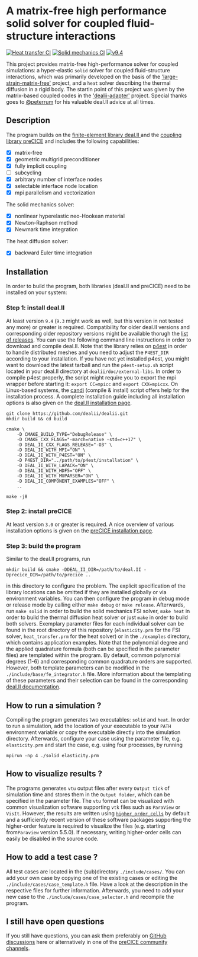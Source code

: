 # A matrix-free high performance solid solver for coupled fluid-structure interactions
[![Heat transfer CI](https://github.com/DavidSCN/matrix-free-dealii-precice/actions/workflows/heat_transfer_ci.yml/badge.svg)](https://github.com/DavidSCN/matrix-free-dealii-precice/actions/workflows/heat_transfer_ci.yml)
[![Solid mechanics CI](https://github.com/DavidSCN/matrix-free-dealii-precice/actions/workflows/solid_mechanics_ci.yml/badge.svg)](https://github.com/DavidSCN/matrix-free-dealii-precice/actions/workflows/solid_mechanics_ci.yml)
[![v9.4](https://github.com/DavidSCN/matrix-free-dealii-precice/actions/workflows/backward_compatibility.yml/badge.svg)](https://github.com/DavidSCN/matrix-free-dealii-precice/actions/workflows/backward_compatibility.yml)

This project provides matrix-free high-performance solver for coupled simulations: a hyper-elastic `solid` solver for coupled fluid-structure interactions, which was primarily developed on the basis of the ['large-strain-matrix-free'](https://github.com/davydden/large-strain-matrix-free) project, and a `heat` solver describing the thermal diffusion in a rigid body. The startin point of this project was given by the matrix-based coupled codes in the ['dealii-adapter'](https://github.com/precice/dealii-adapter) project. Special thanks goes to [@peterrum](https://github.com/peterrum/) for his valuable deal.II advice at all times.

## Description
The program builds on the [finite-element library deal.II ](https://github.com/dealii/dealii) and the [coupling library preCICE](https://github.com/precice/precice) and includes the following capabilities:
- [x] matrix-free
- [x] geometric multigrid preconditioner
- [x] fully implicit coupling
- [ ] subcycling
- [x] arbitrary number of interface nodes
- [x] selectable interface node location
- [x] mpi parallelism and vectorization

The solid mechanics solver:
- [x] nonlinear hyperelastic neo-Hookean material
- [x] Newton-Raphson method
- [x] Newmark time integration

The heat diffusion solver:
- [x] backward Euler time integration


## Installation
In order to build the program, both libraries (deal.II and preCICE) need to be installed on your system:

### Step 1: install deal.II
At least version `9.4` (`9.3` might work as well, but this version in not tested any more) or greater is required. Compatibility for older deal.II versions and corresponding older repository versions might be available thorugh the [list of releases](https://github.com/DavidSCN/matrix-free-dealii-precice/releases). You can use the following command line instructions in order to download and compile deal.II. Note that the library relies on [p4est](https://www.p4est.org/) in order to handle distributed meshes and you need to adjust the `P4EST_DIR` according to your installation. If you have not yet installed p4est, you might want to download the latest tarball and run the `p4est-setup.sh` script located in your deal.II directory at `dealii/doc/external-libs`. In order to compile p4est properly, the script might require you to export the mpi wrapper before starting it: `export CC=mpicc` and `export CXX=mpicxx`. On Linux-based systems, the [candi](https://github.com/dealii/candi) (compile & install) script offers help for the installation process. A complete installation guide including all installation options is also given on the [deal.II installation page](https://dealii.org/developer/readme.html#installation).
```
git clone https://github.com/dealii/dealii.git
mkdir build && cd build

cmake \
    -D CMAKE_BUILD_TYPE="DebugRelease" \
    -D CMAKE_CXX_FLAGS="-march=native -std=c++17" \
    -D DEAL_II_CXX_FLAGS_RELEASE="-O3" \
    -D DEAL_II_WITH_MPI="ON" \
    -D DEAL_II_WITH_P4EST="ON" \
    -D P4EST_DIR="../path/to/p4est/installation" \
    -D DEAL_II_WITH_LAPACK="ON" \
    -D DEAL_II_WITH_HDF5="OFF" \
    -D DEAL_II_WITH_MUPARSER="ON" \
    -D DEAL_II_COMPONENT_EXAMPLES="OFF" \
    ..

make -j8
```

### Step 2: install preCICE
At least version `3.0` or greater is required. A nice overview of various installation options is given on the [preCICE installation page](https://www.precice.org/installation-overview.html).

### Step 3: build the program
Similar to the deal.II programs, run
```
mkdir build && cmake -DDEAL_II_DIR=/path/to/deal.II -Dprecice_DIR=/path/to/precice ..
```
in this directory to configure the problem. The explicit specification of the library locations can be omitted if they are installed globally or via environment variables. You can then configure the program in debug mode or release mode by calling either `make debug` or `make release`. Afterwards, run `make solid` in order to build the solid mechanics FSI solver, `make heat` in order to build the thermal diffusion heat solver or just `make` in order to build both solvers. Exemplary parameter files for each individual solver can be found in the root directory of this repository (`elasticity.prm` for the FSI solver, `heat_transfer.prm` for the heat solver) or in the `./examples` directory, which contains application examples. Note that the polynomial degree and the applied quadrature formula (both can be specified in the parameter files) are templated within the program. By default, common polynomial degrees (1-6) and corresponding common quadrature orders are supported. However, both template parameters can be modified in the `./include/base/fe_integrator.h` file. More information about the templating of these parameters and their selection can be found in the corresponding [deal.II documentation](https://dealii.org/developer/doxygen/deal.II/classFEEvaluation.html).

## How to run a simulation ?
Compiling the program generates two executables: `solid` and `heat`. In order to run a simulation, add the location of your executable to your `PATH` environment variable or copy the executable directly into the simulation directory.  Afterwards, configure your case using the parameter file, e.g. `elasticity.prm` and start the case, e.g. using four processes, by running

```
mpirun -np 4 ./solid elasticity.prm
```

## How to visualize results ?
The programs generates `vtu` output files after every `Output tick` of simulation time and stores them in the `Output folder`, which can be specified in the parameter file. The `vtu` format can be visualized with common visualization software supporting `vtk` files such as `ParaView` or `VisIt`. However, the results are written using [`higher_order_cells`](https://dealii.org/developer/doxygen/deal.II/structDataOutBase_1_1VtkFlags.html#aa9dd1830c0ff35a2431704c4d45453eb) by default and a sufficiently recent version of these software packages supporting the higher-order feature is required to visualize the files (e.g. starting from`Paraview` version 5.5.0). If necessary, writing higher-order cells can easily be disabled in the source code.


## How to add a test case ?
All test cases are located in the (sub)directory `./include/cases/`. You can add your own case by copying one of the existing cases or editing the `./include/cases/case_template.h` file. Have a look at the description in the respective files for further information. Afterwards, you need to add your new case to the `./include/cases/case_selector.h` and recompile the program.

## I still have open questions
If you still have questions, you can ask them preferably on [GitHub discussions](https://github.com/DavidSCN/matrix-free-dealii-precice/discussions) here or alternatively in one of the [preCICE community channels](https://precice.org/community-channels.htm).
